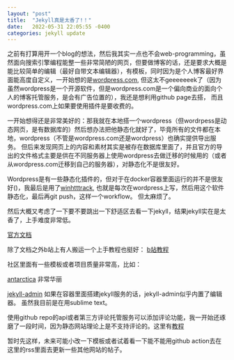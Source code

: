 ```yaml
---
layout: "post"
title:  "Jekyll真是太香了!！"
date:   2022-05-31 22:05:55 -0400
categories: jekyll update
---
```


之前有打算用开一个blog的想法，然后我其实一点也不会web-programming，虽然面向搜索引擎编程能整一些非常简陋的网页，但要做博客的话，还是要求大概是能比较简单的编辑（最好自带文本编辑器），有模板，同时因为是个人博客最好界面能高度自定义，一开始想的是[wordpress.com][wordpress.com], 但这太不geeeeeeek了（因为虽然wordpress是一个开源软件，但是wordpress.com是一个偏向商业的面向个人的博客托管服务，是会有广告位置的），我还是想利用github page去搭， 而且wordpress.com上如果要使用插件是要收费的。

一开始想得还是非常美好的：那我就在本地搭一个wordpress（但wordrpess是动态网页，是有数据库的）然后想办法把他静态化就好了，毕竟所有的文件都在本地，wordpress（不管是wordpress.com还是wordpress）也确实提供导出服务。 但后来发现网页上的内容和素材其实是被存在数据库里面了，并且官方的导出的文件格式主要是供在不同服务器上使用wordpress去做迁移的时候用的（或者从wordpress.com迁移到自己的服务器），对静态化不是很友好。 

Wordpress是有一些静态化插件的，但对于在docker容器里面运行的并不是很友好()，我最后是用了[winhtttrack][winhtttrack], 也就是每次在wordpress上写，然后用这个软件静态化，最后再git push，这样一个workflow。 但太麻烦了。

然后大概又考虑了一下要不要跳出一下舒适区去看一下jekyll，结果jekyll实在是太香了，上手难度非常低。

[官方文档][jekyll-docs]

除了文档之外b站上有人搬运一个上手教程也挺好： [b站教程][b站教程]

社区里面有一些模板或者项目质量非常高，比如： 

[antarctica][antarctica] 非常华丽

[jekyll-admin][jekyll-admin] 如果在容器里面搭建jekyll服务的话，jekyll-admin似乎内置了编辑器。 虽然我目前是在用sublime text。

使用github repo的api或者第三方评论托管服务可以添加评论功能，我一开始还琢磨了一段时间，因为静态网站理论上是不支持评论的。这里有[教程][comment-tutorial]

暂时先这样，未来可能小改一下模板或者试着看一下能不能用github action去在这里的rss里面去更新一些其他网站的帖子。


[wordpress.com]: https://wordpress.com/
[winhtttrack]: https://www.httrack.com/
[jekyll-docs]: https://jekyllrb.com/docs/home
[b站教程]: https://www.bilibili.com/video/BV1qs41157ZZ?p=7
[antarctica]: https://sdtelectronics.github.io/jekyll-theme-antarctica/
[jekyll-admin]: https://jekyll.github.io/jekyll-admin/
[comment-tutorial]: https://medium.com/@raravi/adding-comments-to-a-static-site-31506e77fc41